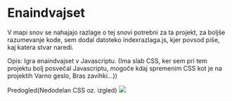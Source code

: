 # Enaindvajset
V mapi snov se nahajajo razlage o tej snovi potrebni za ta projekt, za boljše razumevanje kode, sem dodal datoteko indexrazlaga.js, kjer povsod piše, kaj katera stvar naredi.

Opis:
Igra enaindvajset v Javascriptu. (Ima slab CSS, ker sem pri tem projektu bolj posvečal Javascriptu, mogoče kdaj spremenim CSS kot je na projektih Varno geslo, Bras zavihki...))

Predogled(Nedodelan CSS oz. izgled)
<img src="https://media.discordapp.net/attachments/903312995294277672/951924105744093286/unknown.png">
